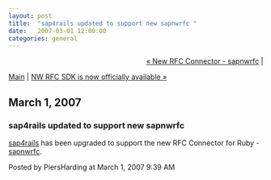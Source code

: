 ```yaml
---
layout: post
title:  "sap4rails updated to support new sapnwrfc "
date:   2007-03-01 12:00:00
categories: general
---
```

<p align="right">
<a href="http://www.piersharding.com/blog/archives/2007/02/new_rfc_connect.html">&laquo; New RFC Connector - sapnwrfc</a> |

<a href="http://www.piersharding.com/blog/">Main</a>
| <a href="http://www.piersharding.com/blog/archives/2007/05/nw_rfc_sdk_is_n.html">NW RFC SDK is now officially available &raquo;</a>

</p>

<h2>March  1, 2007</h2>

<h3>sap4rails updated to support new sapnwrfc </h3>

<a href='http://raa.ruby-lang.org/project/sap4rails' target='_blank'>sap4rails</a> has been upgraded to support the new RFC Connector for Ruby - <a href='http://raa.ruby-lang.org/project/sapnwrfc' target='_blank'>sapnwrfc</a>.

<div id="a000072more"><div id="more">

</div></div>

<p class="posted">Posted by PiersHarding at March  1, 2007  9:39 AM</p>





